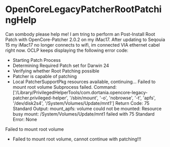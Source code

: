 # OpenCoreLegacyPatcherRootPatchingHelp
Can sombody please help me! I am tring to perform an Post-Install Root Patch with OpenCore-Patcher 2.0.2 on my iMac17. After updating to Seqouia 15 my iMac17 no longer connects to wifi, im connected VIA ethernet cabel right now. OCLP keeps displaying the following error code:
- Starting Patch Process
- Determining Required Patch set for Darwin 24
- Verifying whether Root Patching possible
- Patcher is capable of patching
- Local PatcherSupportPkg resources available, continuing...
Failed to mount root volume
Subprocess failed.
    Command: ['/Library/PrivilegedHelperTools/com.dortania.opencore-legacy-patcher.privileged-helper', '/sbin/mount', '-o', 'nobrowse', '-t', 'apfs', '/dev/disk2s4', '/System/Volumes/Update/mnt1']
    Return Code: 75
    Standard Output:
        mount_apfs: volume could not be mounted: Resource busy
        mount: /System/Volumes/Update/mnt1 failed with 75
    Standard Error:
        None

Failed to mount root volume
- Failed to mount root volume, cannot continue with patching!!!

